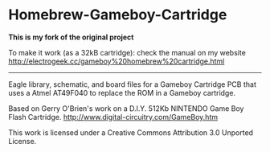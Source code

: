 Homebrew-Gameboy-Cartridge
==========================

**This is my fork of the original project**

To make it work (as a 32kB cartridge): check the  manual on my website http://electrogeek.cc/gameboy%20homebrew%20cartridge.html



---


Eagle library, schematic, and board files for a Gameboy Cartridge PCB that uses a Atmel AT49F040 to replace the ROM in a Gameboy cartridge.

Based on Gerry O'Brien's work on a D.I.Y. 512Kb NINTENDO Game Boy Flash Cartridge. 
http://www.digital-circuitry.com/GameBoy.htm

This work is licensed under a Creative Commons Attribution 3.0 Unported License.
